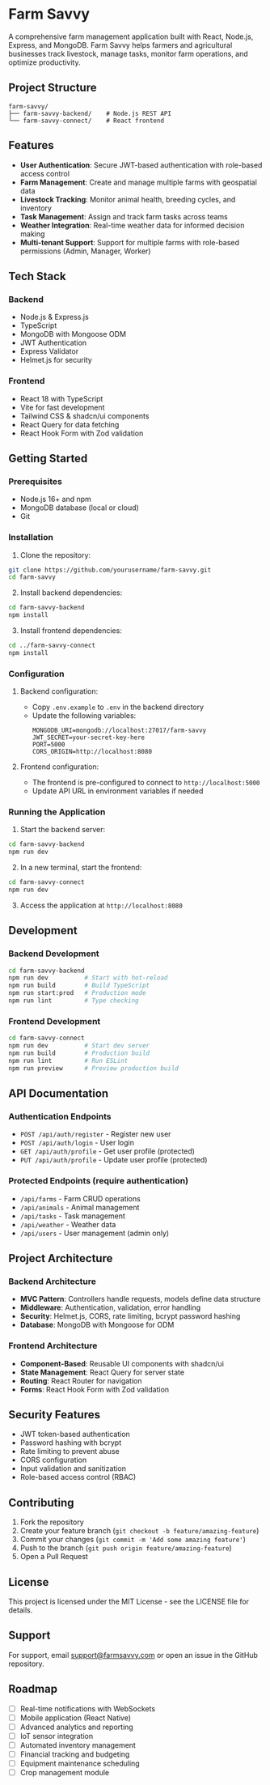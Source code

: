 # Farm Savvy

A comprehensive farm management application built with React, Node.js, Express, and MongoDB. Farm Savvy helps farmers and agricultural businesses track livestock, manage tasks, monitor farm operations, and optimize productivity.

## Project Structure

```
farm-savvy/
├── farm-savvy-backend/    # Node.js REST API
└── farm-savvy-connect/    # React frontend
```

## Features

- **User Authentication**: Secure JWT-based authentication with role-based access control
- **Farm Management**: Create and manage multiple farms with geospatial data
- **Livestock Tracking**: Monitor animal health, breeding cycles, and inventory
- **Task Management**: Assign and track farm tasks across teams
- **Weather Integration**: Real-time weather data for informed decision making
- **Multi-tenant Support**: Support for multiple farms with role-based permissions (Admin, Manager, Worker)

## Tech Stack

### Backend
- Node.js & Express.js
- TypeScript
- MongoDB with Mongoose ODM
- JWT Authentication
- Express Validator
- Helmet.js for security

### Frontend
- React 18 with TypeScript
- Vite for fast development
- Tailwind CSS & shadcn/ui components
- React Query for data fetching
- React Hook Form with Zod validation

## Getting Started

### Prerequisites
- Node.js 16+ and npm
- MongoDB database (local or cloud)
- Git

### Installation

1. Clone the repository:
```bash
git clone https://github.com/yourusername/farm-savvy.git
cd farm-savvy
```

2. Install backend dependencies:
```bash
cd farm-savvy-backend
npm install
```

3. Install frontend dependencies:
```bash
cd ../farm-savvy-connect
npm install
```

### Configuration

1. Backend configuration:
   - Copy `.env.example` to `.env` in the backend directory
   - Update the following variables:
     ```
     MONGODB_URI=mongodb://localhost:27017/farm-savvy
     JWT_SECRET=your-secret-key-here
     PORT=5000
     CORS_ORIGIN=http://localhost:8080
     ```

2. Frontend configuration:
   - The frontend is pre-configured to connect to `http://localhost:5000`
   - Update API URL in environment variables if needed

### Running the Application

1. Start the backend server:
```bash
cd farm-savvy-backend
npm run dev
```

2. In a new terminal, start the frontend:
```bash
cd farm-savvy-connect
npm run dev
```

3. Access the application at `http://localhost:8080`

## Development

### Backend Development
```bash
cd farm-savvy-backend
npm run dev          # Start with hot-reload
npm run build        # Build TypeScript
npm run start:prod   # Production mode
npm run lint         # Type checking
```

### Frontend Development
```bash
cd farm-savvy-connect
npm run dev          # Start dev server
npm run build        # Production build
npm run lint         # Run ESLint
npm run preview      # Preview production build
```

## API Documentation

### Authentication Endpoints
- `POST /api/auth/register` - Register new user
- `POST /api/auth/login` - User login
- `GET /api/auth/profile` - Get user profile (protected)
- `PUT /api/auth/profile` - Update user profile (protected)

### Protected Endpoints (require authentication)
- `/api/farms` - Farm CRUD operations
- `/api/animals` - Animal management
- `/api/tasks` - Task management
- `/api/weather` - Weather data
- `/api/users` - User management (admin only)

## Project Architecture

### Backend Architecture
- **MVC Pattern**: Controllers handle requests, models define data structure
- **Middleware**: Authentication, validation, error handling
- **Security**: Helmet.js, CORS, rate limiting, bcrypt password hashing
- **Database**: MongoDB with Mongoose for ODM

### Frontend Architecture
- **Component-Based**: Reusable UI components with shadcn/ui
- **State Management**: React Query for server state
- **Routing**: React Router for navigation
- **Forms**: React Hook Form with Zod validation

## Security Features

- JWT token-based authentication
- Password hashing with bcrypt
- Rate limiting to prevent abuse
- CORS configuration
- Input validation and sanitization
- Role-based access control (RBAC)

## Contributing

1. Fork the repository
2. Create your feature branch (`git checkout -b feature/amazing-feature`)
3. Commit your changes (`git commit -m 'Add some amazing feature'`)
4. Push to the branch (`git push origin feature/amazing-feature`)
5. Open a Pull Request

## License

This project is licensed under the MIT License - see the LICENSE file for details.

## Support

For support, email support@farmsavvy.com or open an issue in the GitHub repository.

## Roadmap

- [ ] Real-time notifications with WebSockets
- [ ] Mobile application (React Native)
- [ ] Advanced analytics and reporting
- [ ] IoT sensor integration
- [ ] Automated inventory management
- [ ] Financial tracking and budgeting
- [ ] Equipment maintenance scheduling
- [ ] Crop management module